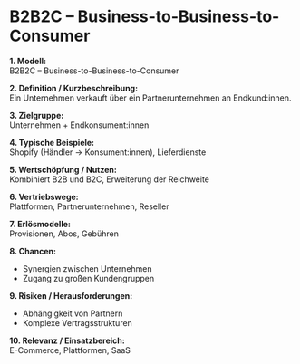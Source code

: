 # B2B2C – Business-to-Business-to-Consumer

**1. Modell:**  
B2B2C – Business-to-Business-to-Consumer  

**2. Definition / Kurzbeschreibung:**  
Ein Unternehmen verkauft über ein Partnerunternehmen an Endkund:innen.  

**3. Zielgruppe:**  
Unternehmen + Endkonsument:innen  

**4. Typische Beispiele:**  
Shopify (Händler → Konsument:innen), Lieferdienste  

**5. Wertschöpfung / Nutzen:**  
Kombiniert B2B und B2C, Erweiterung der Reichweite  

**6. Vertriebswege:**  
Plattformen, Partnerunternehmen, Reseller  

**7. Erlösmodelle:**  
Provisionen, Abos, Gebühren  

**8. Chancen:**  
- Synergien zwischen Unternehmen  
- Zugang zu großen Kundengruppen  

**9. Risiken / Herausforderungen:**  
- Abhängigkeit von Partnern  
- Komplexe Vertragsstrukturen  

**10. Relevanz / Einsatzbereich:**  
E-Commerce, Plattformen, SaaS  

